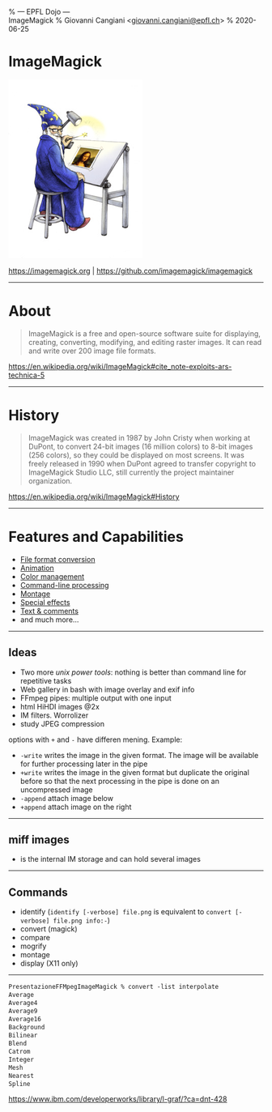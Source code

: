 % — EPFL Dojo — \
  ImageMagick
% Giovanni Cangiani <<giovanni.cangiani@epfl.ch>>
% 2020-06-25

# ImageMagick

![](./img/image-magick-wizard.jpg)

https://imagemagick.org | https://github.com/imagemagick/imagemagick

---

# About

> ImageMagick is a free and open-source software suite for displaying,
  creating, converting, modifying, and editing raster images. It can read and
  write over 200 image file formats.

https://en.wikipedia.org/wiki/ImageMagick#cite_note-exploits-ars-technica-5

---

# History

> ImageMagick was created in 1987 by John Cristy when working at DuPont, to
convert 24-bit images (16 million colors) to 8-bit images (256 colors), so they
could be displayed on most screens. It was freely released in 1990 when DuPont
agreed to transfer copyright to ImageMagick Studio LLC, still currently the
project maintainer organization.

https://en.wikipedia.org/wiki/ImageMagick#History

---

# Features and Capabilities

   * [File format conversion](https://imagemagick.org/script/convert.php)
   * [Animation](https://imagemagick.org/Usage/anim_basics/)
   * [Color management](https://imagemagick.org/script/color-management.php)
   * [Command-line processing](https://imagemagick.org/script/command-line-processing.php)
   * [Montage](https://imagemagick.org/script/montage.php)
   * [Special effects](https://imagemagick.org/Usage/blur/)
   * [Text & comments](https://imagemagick.org/Usage/text/)
   * and much more...

---

## Ideas

 * Two more _unix power tools_: nothing is better than command line for repetitive tasks
 * Web gallery in bash with image overlay and exif info
 * FFmpeg pipes: multiple output with one input 
 * html HiHDI images @2x
 * IM filters. Worrolizer 
 * study JPEG compression

options with `+` and `-` have differen mening. Example:
 - `-write` writes the image in the given format. The image will be available
   for further processing later in the pipe
 - `+write` writes the image in the given format but duplicate the original
   before so that the next processing in the pipe is done on an uncompressed
   image
 - `-append` attach image below
 - `+append` attach image on the right

---

## miff images

 - is the internal IM storage and can hold several images

---

## Commands

 * identify (`identify [-verbose] file.png` is equivalent to `convert [-verbose] file.png info:-`)
 * convert (magick)
 * compare
 * mogrify
 * montage
 * display (X11 only)

---

```
PresentazioneFFMpegImageMagick % convert -list interpolate     
Average
Average4	
Average9
Average16
Background
Bilinear
Blend
Catrom
Integer
Mesh
Nearest
Spline
```



[FredsEffects]: http://www.fmwconcepts.com/imagemagick/index.php
[TheColorApi]: http://www.thecolorapi.com/docs
[colormindApi]: http://colormind.io/api-access/

[clut]: http://www.imagemagick.org/script/command-line-options.php#clut
[interpolate]: http://www.imagemagick.org/script/command-line-options.php#interpolate
https://www.ibm.com/developerworks/library/l-graf/?ca=dnt-428